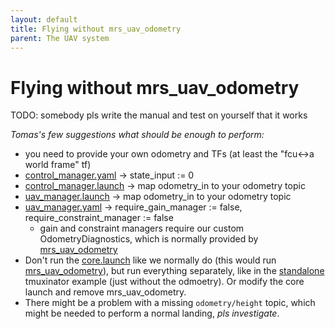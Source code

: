 ```yaml
---
layout: default
title: Flying without mrs_uav_odometry
parent: The UAV system
---
```


# Flying without mrs_uav_odometry

TODO: somebody pls write the manual and test on yourself that it works

*Tomas's few suggestions what should be enough to perform:*
* you need to provide your own odometry and TFs (at least the "fcu<->a world frame" tf)
* [control_manager.yaml](https://github.com/ctu-mrs/mrs_uav_managers/blob/master/config/default/control_manager.yaml) -> state_input := 0
* [control_manager.launch](https://github.com/ctu-mrs/mrs_uav_managers/blob/master/launch/control_manager.launch) -> map odometry_in to your odometry topic
* [uav_manager.launch](https://github.com/ctu-mrs/mrs_uav_managers/blob/master/launch/uav_manager.launch) -> map odometry_in to your odometry topic
* [uav_manager.yaml](https://github.com/ctu-mrs/mrs_uav_managers/blob/master/config/default/uav_manager.yaml) -> require_gain_manager := false, require_constraint_manager := false
  * gain and constraint managers require our custom OdometryDiagnostics, which is normally provided by [mrs_uav_odometry](https://ctu-mrs.github.io/docs/software/uav_core/mrs_uav_odometry/)
* Don't run the [core.launch](https://github.com/ctu-mrs/mrs_uav_general/blob/master/launch/core.launch) like we normally do (this would run [mrs_uav_odometry](https://ctu-mrs.github.io/docs/software/uav_core/mrs_uav_odometry/)), but run everything separately, like in the [standalone](https://github.com/ctu-mrs/simulation/tree/master/example_tmux_scripts/one_drone_gps_standalone) tmuxinator example (just without the odmoetry). Or modify the core launch and remove mrs_uav_odometry.
* There might be a problem with a missing `odometry/height` topic, which might be needed to perform a normal landing, *pls investigate*.
